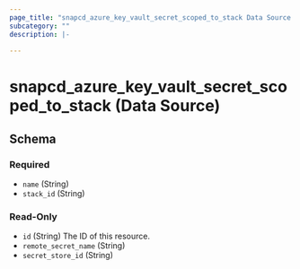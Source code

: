 ```yaml
---
page_title: "snapcd_azure_key_vault_secret_scoped_to_stack Data Source - snapcd"
subcategory: ""
description: |-
  
---
```


# snapcd_azure_key_vault_secret_scoped_to_stack (Data Source)






<!-- schema generated by tfplugindocs -->
## Schema

### Required

- `name` (String)
- `stack_id` (String)

### Read-Only

- `id` (String) The ID of this resource.
- `remote_secret_name` (String)
- `secret_store_id` (String)
